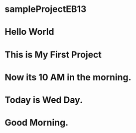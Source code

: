 # sampleProjectEB13

# Hello World
# This is My First Project

# Now its 10 AM in the morning. 
# Today is Wed Day. 
# Good Morning. 
